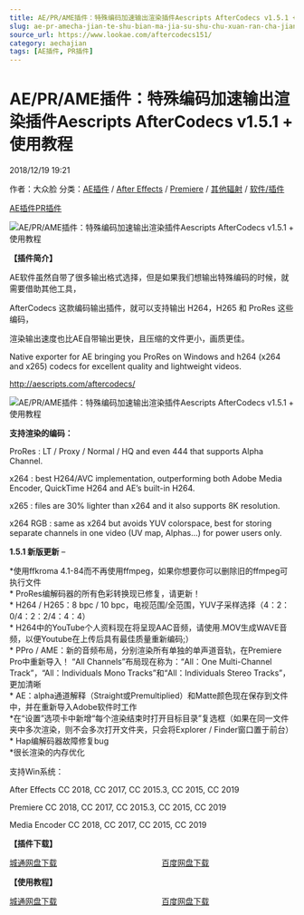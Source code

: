 ```yaml
---
title: AE/PR/AME插件：特殊编码加速输出渲染插件Aescripts AfterCodecs v1.5.1 + 使用教程
slug: ae-pr-amecha-jian-te-shu-bian-ma-jia-su-shu-chu-xuan-ran-cha-jian-aescripts-aftercodecs-v1-5-1-shi-yong-jiao-cheng
source_url: https://www.lookae.com/aftercodecs151/
category: aechajian
tags: [AE插件, PR插件]
---
```

# AE/PR/AME插件：特殊编码加速输出渲染插件Aescripts AfterCodecs v1.5.1 + 使用教程

2018/12/19 19:21

作者：大众脸
分类：[AE插件](https://www.lookae.com/after-effects/aechajian/) / [After Effects](https://www.lookae.com/after-effects/) / [Premiere](https://www.lookae.com/qitarjcj/premierezy/) / [其他辐射](https://www.lookae.com/others/) / [软件/插件](https://www.lookae.com/qitarjcj/)

[AE插件](https://www.lookae.com/tag/ae%e6%8f%92%e4%bb%b6/)[PR插件](https://www.lookae.com/tag/pr%e6%8f%92%e4%bb%b6/)

![AE/PR/AME插件：特殊编码加速输出渲染插件Aescripts AfterCodecs v1.5.1 + 使用教程](https://www.lookae.com/wp-content/uploads/2017/05/AfterCodecs-.jpg "AE/PR/AME插件：特殊编码加速输出渲染插件Aescripts AfterCodecs v1.5.1 + 使用教程-LookAE.com")

**【插件简介】**

AE软件虽然自带了很多输出格式选择，但是如果我们想输出特殊编码的时候，就需要借助其他工具，

AfterCodecs 这款编码输出插件，就可以支持输出 H264，H265 和 ProRes 这些编码，

渲染输出速度也比AE自带输出更快，且压缩的文件更小，画质更佳。

Native exporter for AE bringing you ProRes on Windows and h264 (x264 and x265) codecs for excellent quality and lightweight videos.

http://aescripts.com/aftercodecs/

![AE/PR/AME插件：特殊编码加速输出渲染插件Aescripts AfterCodecs v1.5.1 + 使用教程](https://aescripts.com/media/catalog/product/r/e/rendu8_1.gif "AE/PR/AME插件：特殊编码加速输出渲染插件Aescripts AfterCodecs v1.5.1 + 使用教程-LookAE.com")

**支持渲染的编码：**

ProRes : LT / Proxy / Normal / HQ and even 444 that supports Alpha Channel.

x264 : best H264/AVC implementation, outperforming both Adobe Media Encoder, QuickTime H264 and AE’s built-in H264.

x265 : files are 30% lighter than x264 and it also supports 8K resolution.

x264 RGB : same as x264 but avoids YUV colorspace, best for storing separate channels in one video (UV map, Alphas…) for power users only.

**1.5.1 新版更新** –

\*使用ffkroma 4.1-84而不再使用ffmpeg，如果你想要你可以删除旧的ffmpeg可执行文件  
\* ProRes编解码器的所有色彩转换现已修复，请更新！  
\* H264 / H265：8 bpc / 10 bpc，电视范围/全范围，YUV子采样选择（4：2：0/4：2：2/4：4：4）  
\* H264中的YouTube个人资料现在将呈现AAC音频，请使用.MOV生成WAVE音频，以便Youtube在上传后具有最佳质量重新编码;）  
\* PPro / AME：新的音频布局，分别渲染所有单独的单声道音轨，在Premiere Pro中重新导入！ “All Channels”布局现在称为：“All：One Multi-Channel Track”，“All：Individuals Mono Tracks”和“All：Individuals Stereo Tracks”，更加清晰  
\* AE：alpha通道解释（Straight或Premultiplied）和Matte颜色现在保存到文件中，并在重新导入Adobe软件时工作  
\*在“设置”选项卡中新增“每个渲染结束时打开目标目录”复选框（如果在同一文件夹中多次渲染，则不会多次打开文件夹，只会将Explorer / Finder窗口置于前台）  
\* Hap编解码器故障修复bug  
\*很长渲染的内存优化

支持Win系统：

After Effects CC 2018, CC 2017, CC 2015.3, CC 2015, CC 2019

Premiere CC 2018, CC 2017, CC 2015.3, CC 2015, CC 2019

Media Encoder CC 2018, CC 2017, CC 2015, CC 2019

**【插件下载】**

[城通网盘下载](https://lookae.ctfile.com/fs/680462-326364348)                                               [百度网盘下载](https://pan.baidu.com/s/1qQYy8tEshxhDwu3DWI112A)

**【使用教程】**

[城通网盘下载](https://www.pipipan.com/fs/680462-221741711)                                               [百度网盘下载](https://pan.baidu.com/s/1c2nhMI8)
